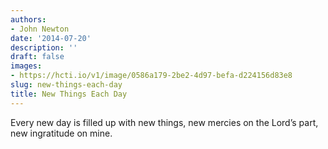 ```yaml
---
authors:
- John Newton
date: '2014-07-20'
description: ''
draft: false
images:
- https://hcti.io/v1/image/0586a179-2be2-4d97-befa-d224156d83e8
slug: new-things-each-day
title: New Things Each Day
---
```


Every new day is filled up with new things, new mercies on the Lord’s part, new ingratitude on mine.